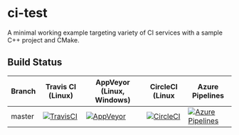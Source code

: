 # ci-test

A minimal working example targeting variety of CI services
with a sample C++ project and CMake.

## Build Status

 Branch     | Travis CI (Linux) | AppVeyor (Linux, Windows) | CircleCI (Linux | Azure Pipelines |
------------|-------------------|---------------------------|-----------------|-----------------|
master | [![TravisCI](https://travis-ci.org/mloskot/ci-test.svg?branch=master)](https://travis-ci.org/mloskot/ci-test) | [![AppVeyor](https://ci.appveyor.com/api/projects/status/d12os7q08ps9vf8r?svg=true)](https://ci.appveyor.com/project/mloskot/ci-test) | [![CircleCI](https://circleci.com/gh/mloskot/ci-test/tree/master.svg?style=shield)](https://circleci.com/gh/mloskot/ci-test/tree/master) | [![Azure Pipelines](https://dev.azure.com/mloskot/ci-test/_apis/build/status/mloskot.ci-test?branchName=master)](https://dev.azure.com/mloskot/ci-test/_build/latest?definitionId=3?branchName=master) |
